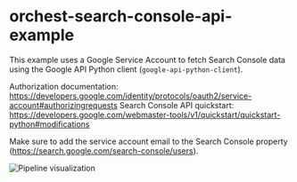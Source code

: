 # orchest-search-console-api-example

This example uses a Google Service Account to fetch Search Console data using the Google API Python client (`google-api-python-client`).

Authorization documentation: https://developers.google.com/identity/protocols/oauth2/service-account#authorizingrequests
Search Console API quickstart: https://developers.google.com/webmaster-tools/v1/quickstart/quickstart-python#modifications

Make sure to add the service account email to the Search Console property (https://search.google.com/search-console/users).

![Pipeline visualization](https://pviz.orchest.io/?pipeline=https://github.com/ricklamers/orchest-search-console-api-example/blob/master/main.orchest)

